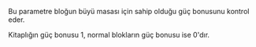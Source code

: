 Bu parametre bloğun büyü masası için sahip olduğu güç bonusunu kontrol eder.

Kitaplığın güç bonusu 1, normal blokların güç bonusu ise 0'dır.